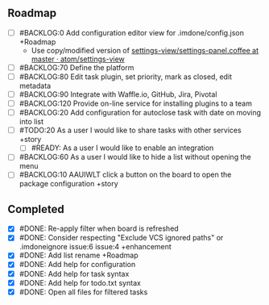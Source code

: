 Roadmap
----
- [ ] #BACKLOG:0 Add configuration editor view for .imdone/config.json +Roadmap
  - Use copy/modified version of [settings-view/settings-panel.coffee at master · atom/settings-view](https://github.com/atom/settings-view/blob/master/lib/settings-panel.coffee)
- [ ] #BACKLOG:70 Define the platform
- [ ] #BACKLOG:80 Edit task plugin, set priority, mark as closed, edit metadata
- [ ] #BACKLOG:90 Integrate with Waffle.io, GitHub, Jira, Pivotal
- [ ] #BACKLOG:120 Provide on-line service for installing plugins to a team
- [ ] #BACKLOG:20 Add configuration for autoclose task with date on moving into list
- [ ] #TODO:20 As a user I would like to share tasks with other services +story
  - [ ] #READY: As a user I would like to enable an integration
- [ ] #BACKLOG:60 As a user I would like to hide a list without opening the menu
- [ ] #BACKLOG:10 AAUIWLT click a button on the board to open the package configuration +story

Completed
----
- [x] #DONE: Re-apply filter when board is refreshed
- [x] #DONE: Consider respecting "Exclude VCS ignored paths" or .imdoneignore issue:6 issue:4 +enhancement
- [x] #DONE: Add list rename +Roadmap
- [x] #DONE: Add help for configuration
- [x] #DONE: Add help for task syntax
- [x] #DONE: Add help for todo.txt syntax
- [x] #DONE: Open all files for filtered tasks
